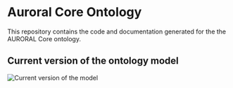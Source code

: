 # Auroral Core Ontology

This repository contains the code and documentation generated for the the AURORAL Core ontology.

## Current version of the ontology model

![Current version of the model](https://github.com/oeg-upm/auroral-core-ontology/blob/master/diagrams/auroral-core.png "AURORAL Core model")

